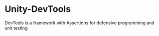# Unity-DevTools
DevTools is a framework with Assertions for defensive programming and unit testing
